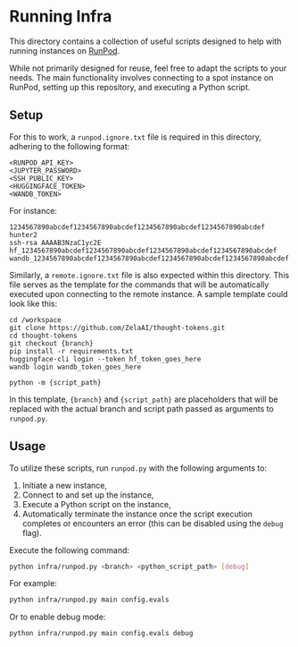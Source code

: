 # Running Infra
This directory contains a collection of useful scripts designed to help with running instances on [RunPod](https://runpod.io).

While not primarily designed for reuse, feel free to adapt the scripts to your needs. The main functionality involves connecting to a spot instance on RunPod, setting up this repository, and executing a Python script.

## Setup

For this to work, a `runpod.ignore.txt` file is required in this directory, adhering to the following format:

```
<RUNPOD_API_KEY>
<JUPYTER_PASSWORD>
<SSH_PUBLIC_KEY>
<HUGGINGFACE_TOKEN>
<WANDB_TOKEN>
```

For instance:

```
1234567890abcdef1234567890abcdef1234567890abcdef1234567890abcdef
hunter2
ssh-rsa AAAAB3NzaC1yc2E
hf_1234567890abcdef1234567890abcdef1234567890abcdef1234567890abcdef
wandb_1234567890abcdef1234567890abcdef1234567890abcdef1234567890abcdef
```

Similarly, a `remote.ignore.txt` file is also expected within this directory. This file serves as the template for the commands that will be automatically executed upon connecting to the remote instance. A sample template could look like this:

```
cd /workspace
git clone https://github.com/ZelaAI/thought-tokens.git
cd thought-tokens
git checkout {branch}
pip install -r requirements.txt
huggingface-cli login --token hf_token_goes_here
wandb login wandb_token_goes_here

python -m {script_path}
```

In this template, `{branch}` and `{script_path}` are placeholders that will be replaced with the actual branch and script path passed as arguments to `runpod.py`.

## Usage

To utilize these scripts, run `runpod.py` with the following arguments to:
1. Initiate a new instance,
2. Connect to and set up the instance,
3. Execute a Python script on the instance,
4. Automatically terminate the instance once the script execution completes or encounters an error (this can be disabled using the `debug` flag).

Execute the following command:
```bash
python infra/runpod.py <branch> <python_script_path> [debug]
```

For example:
```bash
python infra/runpod.py main config.evals
```

Or to enable debug mode:
```bash
python infra/runpod.py main config.evals debug
```